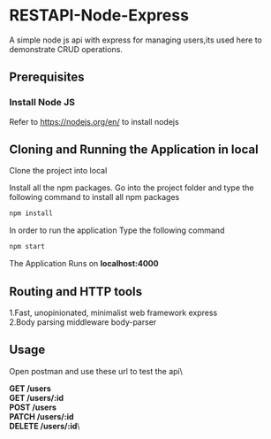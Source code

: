 # RESTAPI-Node-Express
A simple node js api with express for managing users,its used here to demonstrate CRUD operations.

## Prerequisites

### Install Node JS
Refer to https://nodejs.org/en/ to install nodejs

## Cloning and Running the Application in local

Clone the project into local

Install all the npm packages. Go into the project folder and type the following command to install all npm packages

```bash
npm install
```

In order to run the application Type the following command

```bash
npm start
```

The Application Runs on **localhost:4000**

## Routing and HTTP tools

1.Fast, unopinionated, minimalist web framework express\
2.Body parsing middleware body-parser

## Usage

Open postman and use these url to test the api\

**GET /users**\
**GET /users/:id**\
**POST /users**\
**PATCH /users/:id**\
**DELETE /users/:id**\

